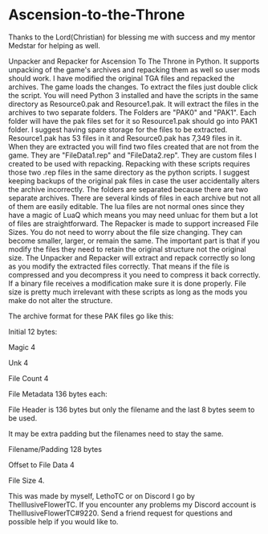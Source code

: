 # Ascension-to-the-Throne
Thanks to the Lord(Christian) for blessing me with success and my mentor Medstar for helping as well.

Unpacker and Repacker for Ascension To The Throne in Python. It supports unpacking of the game's archives and repacking them as well so user mods should work. I have modified the original TGA files and repacked the archives. The game loads the changes. To extract the files just double click the script. You will need Python 3 installed and have the scripts in the same directory as Resource0.pak and Resource1.pak. It will extract the files in the archives to two separate folders. The Folders are "PAK0" and "PAK1". Each folder will have the pak files set for it so Resource1.pak should go into PAK1 folder. I suggest having spare storage for the files to be extracted. Resource1.pak has 53 files in it and Resource0.pak has 7,349 files in it. When they are extracted you will find two files created that are not from the game. They are "FileData1.rep" and "FileData2.rep". They are custom files I created to be used with repacking. Repacking with these scripts requires those two .rep files in the same directory as the python scripts. I suggest keeping backups of the original pak files in case the user accidentally alters the archive incorrectly. The folders are separated because there are two separate archives. There are several kinds of files in each archive but not all of them are easily editable. The lua files are not normal ones since they have a magic of LuaQ which means you may need unluac for them but a lot of files are straightforward. The Repacker is made to support increased File Sizes. You do not need to worry about the file size changing.
They can become smaller, larger, or remain the same. The important part is
that if you modify the files they need to retain the original structure not the original size. The Unpacker and Repacker will extract and
repack correctly so long as you modify the extracted files correctly. That means if the file is compressed and you decompress it you need to
compress it back correctly. If a binary file receives a modification make sure it is done properly. File size is pretty much irrelevant with these scripts
as long as the mods you make do not alter the structure.

The archive format for these PAK files go like this:

Initial 12 bytes:

Magic 4

Unk 4

File Count 4

File Metadata 136 bytes each:

File Header is 136 bytes but only the filename and the last 8 bytes seem to be used.

It may be extra padding but the filenames need to stay the same.

Filename/Padding 128 bytes

Offset to File Data 4

File Size 4.

This was made by myself, LethoTC or on Discord I go by TheIllusiveFlowerTC. If you encounter any problems my Discord account is TheIllusiveFlowerTC#9220. Send a friend request for questions and possible help if you would like to.
